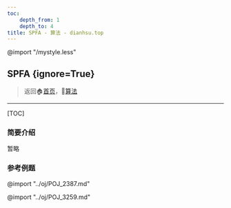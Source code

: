 ```yaml
---
toc:
    depth_from: 1
    depth_to: 4
title: SPFA - 算法 - dianhsu.top
---
```

@import "/mystyle.less"

## SPFA {ignore=True}

> 返回:house:[首页](../../index.html)，:rocket:[算法](../index.html)

---
[TOC]

### 简要介绍
暂略

### 参考例题

@import "../oj/POJ_2387.md"

@import "../oj/POJ_3259.md"